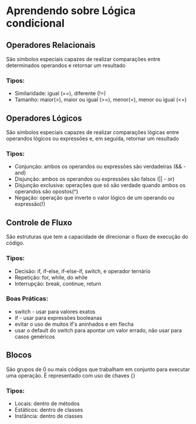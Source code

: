 # Aprendendo sobre Lógica condicional

## Operadores Relacionais

São símbolos especiais capazes de realizar comparações entre determinados operandos e retornar um resultado

### Tipos:

- Similaridade: igual (==), diferente (!=)
- Tamanho: maior(>), maior  ou igual (>=), menor(<), menor ou igual (<=)

## Operadores Lógicos

São  símbolos especiais capazes de realizar comparações lógicas entre operandos lógicos ou expressões e, em seguida, retornar um resultado

### Tipos:

- Conjunção: ambos os operandos ou expressões são verdadeiras (&& - and)
- Disjunção: ambos os operandos ou expressões são falsos (|| - or)
- Disjunção exclusiva: operações que só são verdade quando ambos os operandos são opostos(^)
- Negação: operação que inverte o valor lógico de um operando ou expressão(!)

## Controle de Fluxo

São estruturas que tem a capacidade de direcionar o fluxo de execução do código.

### Tipos:

- Decisão: if, if-else, if-else-if, switch, e operador ternário
- Repetição: for, while, do while
- Interrupção: break, continue, return

### Boas Práticas:

- switch - usar para valores exatos
- if - usar para expressões booleanas
- evitar o uso de muitos if's aninhados e em flecha
- usar o default do switch para apontar um valor errado, não usar para casos genéricos

## Blocos

São grupos de 0 ou mais códigos que trabalham em conjunto para executar uma operação. 
É representado com uso de chaves {}

### Tipos:

- Locais: dentro de métodos
- Estáticos: dentro de classes
- Instância: dentro de classes
